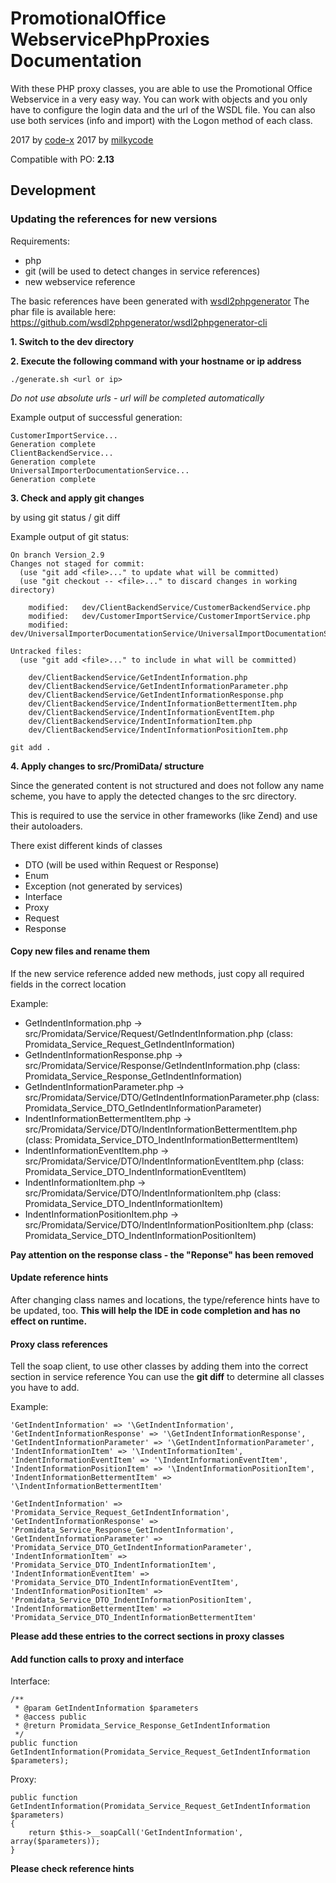 # PromotionalOffice WebservicePhpProxies Documentation

With these PHP proxy classes, you are able to use the Promotional Office Webservice in a very easy way. You can work with objects and you only have to configure the login data and the url of the WSDL file.
You can also use both services (info and import) with the Logon method of each class.

2017 by [code-x](http://www.code-x.de)
2017 by [milkycode](http://www.milkycode.com)

Compatible with PO: **2.13**

## Development

### Updating the references for new versions

Requirements:

- php
- git (will be used to detect changes in service references)
- new webservice reference

The basic references have been generated with [wsdl2phpgenerator](https://github.com/wsdl2phpgenerator/wsdl2phpgenerator)
The phar file is available here: https://github.com/wsdl2phpgenerator/wsdl2phpgenerator-cli

**1. Switch to the dev directory**

**2. Execute the following command with your hostname or ip address**

```
./generate.sh <url or ip>
```

*Do not use absolute urls - url will be completed automatically*

Example output of successful generation:

```
CustomerImportService...
Generation complete
ClientBackendService...
Generation complete
UniversalImporterDocumentationService...
Generation complete
```

**3. Check and apply git changes**

by using git status / git diff

Example output of git status:

```
On branch Version_2.9
Changes not staged for commit:
  (use "git add <file>..." to update what will be committed)
  (use "git checkout -- <file>..." to discard changes in working directory)

	modified:   dev/ClientBackendService/CustomerBackendService.php
	modified:   dev/CustomerImportService/CustomerImportService.php
	modified:   dev/UniversalImporterDocumentationService/UniversalImportDocumentationService.php

Untracked files:
  (use "git add <file>..." to include in what will be committed)

	dev/ClientBackendService/GetIndentInformation.php
	dev/ClientBackendService/GetIndentInformationParameter.php
	dev/ClientBackendService/GetIndentInformationResponse.php
	dev/ClientBackendService/IndentInformationBettermentItem.php
	dev/ClientBackendService/IndentInformationEventItem.php
	dev/ClientBackendService/IndentInformationItem.php
	dev/ClientBackendService/IndentInformationPositionItem.php
```

```
git add .
```

**4. Apply changes to src/PromiData/ structure**

Since the generated content is not structured and does not follow any name scheme, you have to apply the detected changes to the src directory.

This is required to use the service in other frameworks (like Zend) and use their autoloaders.

There exist different kinds of classes

- DTO (will be used within Request or Response)
- Enum
- Exception (not generated by services)
- Interface
- Proxy
- Request
- Response

#### Copy new files and rename them

If the new service reference added new methods, just copy all required fields in the correct location

Example:

- GetIndentInformation.php -> src/Promidata/Service/Request/GetIndentInformation.php (class: Promidata_Service_Request_GetIndentInformation)
- GetIndentInformationResponse.php -> src/Promidata/Service/Response/GetIndentInformation.php (class: Promidata_Service_Response_GetIndentInformation)
- GetIndentInformationParameter.php -> src/Promidata/Service/DTO/GetIndentInformationParameter.php (class: Promidata_Service_DTO_GetIndentInformationParameter)
- IndentInformationBettermentItem.php -> src/Promidata/Service/DTO/IndentInformationBettermentItem.php (class: Promidata_Service_DTO_IndentInformationBettermentItem)
- IndentInformationEventItem.php -> src/Promidata/Service/DTO/IndentInformationEventItem.php (class: Promidata_Service_DTO_IndentInformationEventItem)
- IndentInformationItem.php -> src/Promidata/Service/DTO/IndentInformationItem.php (class: Promidata_Service_DTO_IndentInformationItem)
- IndentInformationPositionItem.php -> src/Promidata/Service/DTO/IndentInformationPositionItem.php (class: Promidata_Service_DTO_IndentInformationPositionItem)

**Pay attention on the response class - the "Reponse" has been removed**

#### Update reference hints

After changing class names and locations, the type/reference hints have to be updated, too.
**This will help the IDE in code completion and has no effect on runtime.**

#### Proxy class references

Tell the soap client, to use other classes by adding them into the correct section in service reference
You can use the **git diff** to determine all classes you have to add.

Example:

```
'GetIndentInformation' => '\GetIndentInformation',
'GetIndentInformationResponse' => '\GetIndentInformationResponse',
'GetIndentInformationParameter' => '\GetIndentInformationParameter',
'IndentInformationItem' => '\IndentInformationItem',
'IndentInformationEventItem' => '\IndentInformationEventItem',
'IndentInformationPositionItem' => '\IndentInformationPositionItem',
'IndentInformationBettermentItem' => '\IndentInformationBettermentItem'
```

```
'GetIndentInformation' => 'Promidata_Service_Request_GetIndentInformation',
'GetIndentInformationResponse' => 'Promidata_Service_Response_GetIndentInformation',
'GetIndentInformationParameter' => 'Promidata_Service_DTO_GetIndentInformationParameter',
'IndentInformationItem' => 'Promidata_Service_DTO_IndentInformationItem',
'IndentInformationEventItem' => 'Promidata_Service_DTO_IndentInformationEventItem',
'IndentInformationPositionItem' => 'Promidata_Service_DTO_IndentInformationPositionItem',
'IndentInformationBettermentItem' => 'Promidata_Service_DTO_IndentInformationBettermentItem'
```

**Please add these entries to the correct sections in proxy classes**

#### Add function calls to proxy and interface

Interface:

```
/**
 * @param GetIndentInformation $parameters
 * @access public
 * @return Promidata_Service_Response_GetIndentInformation
 */
public function GetIndentInformation(Promidata_Service_Request_GetIndentInformation $parameters);
```

Proxy:

```
public function GetIndentInformation(Promidata_Service_Request_GetIndentInformation $parameters)
{
    return $this->__soapCall('GetIndentInformation', array($parameters));
}
```

**Please check reference hints**
